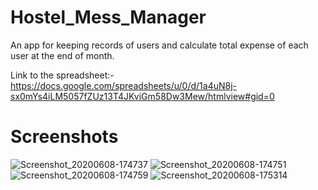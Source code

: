 # Hostel_Mess_Manager

An app for keeping records of users and calculate total expense of each user at the end of month.

Link to the spreadsheet:- https://docs.google.com/spreadsheets/u/0/d/1a4uN8j-sx0mYs4iLM5057fZUz13T4JKviGm58Dw3Mew/htmlview#gid=0

# Screenshots

![Screenshot_20200608-174737](https://user-images.githubusercontent.com/32940477/84032218-9e1b0600-a9b4-11ea-9a3a-8c8801b82a3e.jpg)
![Screenshot_20200608-174751](https://user-images.githubusercontent.com/32940477/84032233-a2472380-a9b4-11ea-914a-bbd464e3dc6e.jpg)
![Screenshot_20200608-174759](https://user-images.githubusercontent.com/32940477/84032231-a1ae8d00-a9b4-11ea-8dc0-6da2feab4fe1.jpg)
![Screenshot_20200608-175314](https://user-images.githubusercontent.com/32940477/84032225-a07d6000-a9b4-11ea-9448-371b23944f5f.jpg)
